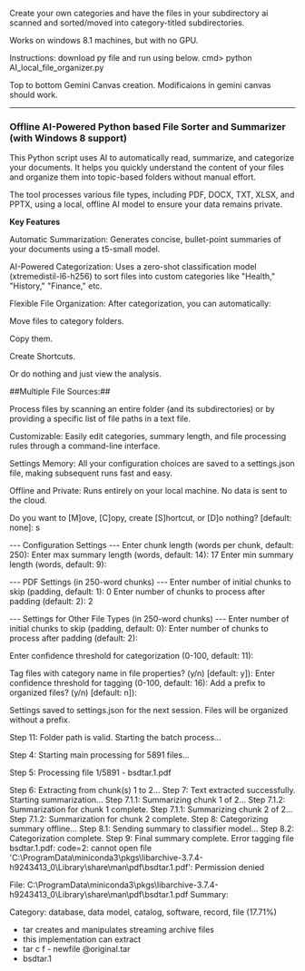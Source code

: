 Create your own categories and have the files in your subdirectory ai scanned and sorted/moved into category-titled subdirectories.  

Works on windows 8.1 machines, but with no GPU.

Instructions: download py file and run using below.
cmd> python AI_local_file_organizer.py

Top to bottom Gemini Canvas creation.  Modificaions in gemini canvas should work.

-----------------------------------------------------------------------------------

### Offline AI-Powered Python based File Sorter and Summarizer (with Windows 8 support)

This Python script uses AI to automatically read, summarize, and categorize your documents. It helps you quickly understand the content of your files and organize them into topic-based folders without manual effort.

The tool processes various file types, including PDF, DOCX, TXT, XLSX, and PPTX, using a local, offline AI model to ensure your data remains private.

**Key Features**

Automatic Summarization: Generates concise, bullet-point summaries of your documents using a t5-small model.

AI-Powered Categorization: Uses a zero-shot classification model (xtremedistil-l6-h256) to sort files into custom categories like "Health," "History," "Finance," etc.

Flexible File Organization: After categorization, you can automatically:

Move files to category folders.

Copy them.

Create Shortcuts.

Or do nothing and just view the analysis.

##Multiple File Sources:##

Process files by scanning an entire folder (and its subdirectories) or by providing a specific list of file paths in a text file.

Customizable: Easily edit categories, summary length, and file processing rules through a command-line interface.

Settings Memory: All your configuration choices are saved to a settings.json file, making subsequent runs fast and easy.

Offline and Private: Runs entirely on your local machine. No data is sent to the cloud.



Do you want to [M]ove, [C]opy, create [S]hortcut, or [D]o nothing? [default: none]: s

--- Configuration Settings ---
Enter chunk length (words per chunk, default: 250):
Enter max summary length (words, default: 14): 17
Enter min summary length (words, default: 9):

--- PDF Settings (in 250-word chunks) ---
Enter number of initial chunks to skip (padding, default: 1): 0
Enter number of chunks to process after padding (default: 2): 2

--- Settings for Other File Types (in 250-word chunks) ---
Enter number of initial chunks to skip (padding, default: 0):
Enter number of chunks to process after padding (default: 2):

Enter confidence threshold for categorization (0-100, default: 11):

Tag files with category name in file properties? (y/n) [default: y]):
Enter confidence threshold for tagging (0-100, default: 16):
Add a prefix to organized files? (y/n) [default: n]):

Settings saved to settings.json for the next session.
Files will be organized without a prefix.

Step 11: Folder path is valid. Starting the batch process...

Step 4: Starting main processing for 5891 files...

Step 5: Processing file 1/5891 - bsdtar.1.pdf

Step 6: Extracting from chunk(s) 1 to 2...
Step 7: Text extracted successfully. Starting summarization...
Step 7.1.1: Summarizing chunk 1 of 2...
Step 7.1.2: Summarization for chunk 1 complete.
Step 7.1.1: Summarizing chunk 2 of 2...
Step 7.1.2: Summarization for chunk 2 complete.
Step 8: Categorizing summary offline...
Step 8.1: Sending summary to classifier model...
Step 8.2: Categorization complete.
Step 9: Final summary complete.
Error tagging file bsdtar.1.pdf: code=2: cannot open file 'C:\ProgramData\miniconda3\pkgs\libarchive-3.7.4-h9243413_0\Library\share\man\pdf\bsdtar.1.pdf': Permission denied

File: C:\ProgramData\miniconda3\pkgs\libarchive-3.7.4-h9243413_0\Library\share\man\pdf\bsdtar.1.pdf
Summary:

Category: database, data model, catalog, software, record, file (17.71%)
- tar creates and manipulates streaming archive files
- this implementation can extract
- tar c f - newfile @original.tar
- bsdtar.1
